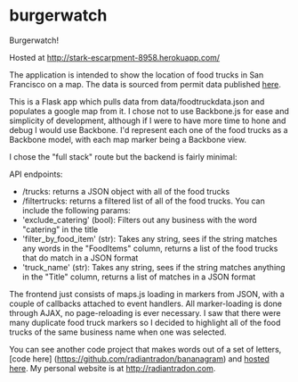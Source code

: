 burgerwatch
===========

Burgerwatch!

Hosted at http://stark-escarpment-8958.herokuapp.com/

The application is intended to show the location of food trucks in San Francisco on a map. The data is sourced from permit data published [here](https://data.sfgov.org/Permitting/Mobile-Food-Facility-Permit/rqzj-sfat).

This is a Flask app which pulls data from data/foodtruckdata.json and populates a google map from it. I chose not to use Backbone.js for ease and simplicity of development, although if I were to have more time to hone and debug I would use Backbone. I'd represent each one of the food trucks as a Backbone model, with each map marker being a Backbone view.

I chose the "full stack" route but the backend is fairly minimal:

API endpoints:
 * /trucks: returns a JSON object with all of the food trucks
 * /filtertrucks: returns a filtered list of all of the food trucks. You can include the following params:
  * 'exclude_catering' (bool): Filters out any business with the word "catering" in the title
  * 'filter_by_food_item' (str): Takes any string, sees if the string matches any words in the "FoodItems" column, returns a list of the food trucks that do match in a JSON format
  * 'truck_name' (str): Takes any string, sees if the string matches anything in the "Title" column, returns a list of matches in a JSON format

The frontend just consists of maps.js loading in markers from JSON, with a couple of callbacks attached to event handlers. All marker-loading is done through AJAX, no page-reloading is ever necessary. I saw that there were many duplicate food truck markers so I decided to highlight all of the food trucks of the same business name when one was selected.

You can see another code project that makes words out of a set of letters, [code here] (https://github.com/radiantradon/bananagram) and [hosted here](http://secure-mountain-8277.herokuapp.com/). My personal website is at http://radiantradon.com.


